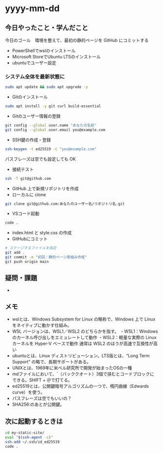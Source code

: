 # yyyy-mm-dd

## 今日やったこと・学んだこと

今日のゴール　環境を整えて、最初の静的ページを GitHub にコミットする

- PowerShellでwslのインストール
- Microsoft StoreでUbuntu LTSのインストール
- ubuntuでユーザー設定

### システム全体を最新状態に

```bash
sudo apt update && sudo apt upgrade -y
```

- Gitのインストール

```bash
sudo apt install -y git curl build-essential
```

- Gitのユーザー情報の登録

```bash
git config --global user.name "あなたの名前"
git config --global user.email you@example.com
```

- SSH鍵の作成・登録

```bash
ssh-keygen -t ed25519 -C "you@example.com"
```

パスフレーズは空でも設定しても OK

- 接続テスト

```bash
ssh -T git@github.com
```

- GitHub 上で新規リポジトリを作成
- ローカルに clone

```bash
git clone git@github.com:あなたのユーザー名/リポジトリ名.git
```

- VSコード起動

```bash
code .
```

- index.html と style.css の作成
- GitHubにコミット

```bash
# ステージするファイルを指定
git add .
git commit -m "初回：静的ページ骨組み作成"
git push origin main
```

## 疑問・課題

-

## メモ

- wslとは、Windows Subsystem for Linux の略称で、Windows 上で Linux をネイティブに動かす仕組み。
- WSL バージョンは、WSL1／WSL2 のどちらかを指す。
  ・WSL1：Windows のカーネル呼び出しをエミュレートして動作
  ・WSL2：軽量な実際の Linux カーネルを Hyper-V ベースで動作
  通常は WSL2 のほうが高速で互換性が高い
- ubuntuとは、Linux ディストリビューション。LTS版とは、“Long Term Support” の略で、長期サポートがある。
- UNIXとは、1969年に米ベル研究所で開発が始まったOSの一種
- mdファイルにおいて、\`（バッククオート）3個で挟むとコードブロックにできる。SHIFT + ＠で打てる。
- ed25519とは、公開鍵暗号アルゴリズムの一つで、楕円曲線（Edwards curve）を使う。
- パスフレーズは空でもいいの？
- SHA256:のあとが公開鍵。

## 次に起動するときは

```bash
cd my-static-site/
eval "$(ssh-agent -s)"
ssh-add ~/.ssh/id_ed25519
code .
```
